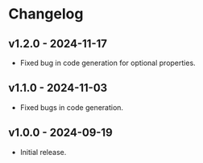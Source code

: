 # Changelog

## v1.2.0 - 2024-11-17

- Fixed bug in code generation for optional properties.
## v1.1.0 - 2024-11-03

- Fixed bugs in code generation.

## v1.0.0 - 2024-09-19

- Initial release.
